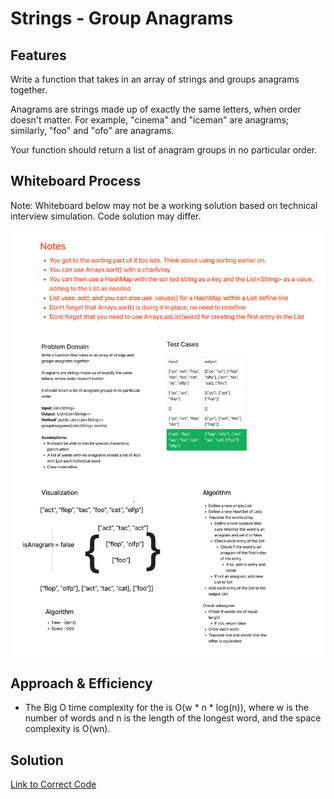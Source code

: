 # Strings - Group Anagrams

## Features

Write a function that takes in an array of strings and groups anagrams together.

Anagrams are strings made up of exactly the same letters, when order doesn't matter. For example,
"cinema" and "iceman" are anagrams; similarly, "foo" and "ofo" are anagrams.

Your function should return a list of anagram groups in no particular order.

## Whiteboard Process

Note: Whiteboard below may not be a working solution based on technical interview simulation. Code solution may differ.

![Whiteboard Image](../images/strings-group-anagrams.png)

## Approach & Efficiency

- The Big O time complexity for the is O(w * n * log(n)), where w is the number of words and n is the length of the longest word, and the space complexity is O(wn).

## Solution

[Link to Correct Code](../../src/main/java/strings/GroupAnagrams.java)



